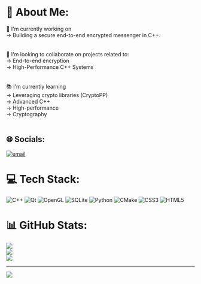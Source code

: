# 💫 About Me:
🚀 I'm currently working on<br>→  Building a secure end-to-end encrypted messenger in C++.<br><br><br>🤝 I'm looking to collaborate on projects related to:<br>→ End-to-end encryption<br>→ High-Performance C++ Systems<br><br><br>📚 I'm currently learning<br>→ Leveraging crypto libraries (CryptoPP)<br>→ Advanced C++<br>→ High-performance<br>→ Cryptography<br><br>


## 🌐 Socials:
[![email](https://img.shields.io/badge/Email-D14836?logo=gmail&logoColor=white)](mailto:fmtab2014@gmail.com) 

# 💻 Tech Stack:
![C++](https://img.shields.io/badge/c++-%2300599C.svg?style=for-the-badge&logo=c%2B%2B&logoColor=white) ![Qt](https://img.shields.io/badge/Qt-%23217346.svg?style=for-the-badge&logo=Qt&logoColor=white) ![OpenGL](https://img.shields.io/badge/OpenGL-%23FFFFFF.svg?style=for-the-badge&logo=opengl) ![SQLite](https://img.shields.io/badge/sqlite-%2307405e.svg?style=for-the-badge&logo=sqlite&logoColor=white) ![Python](https://img.shields.io/badge/python-3670A0?style=for-the-badge&logo=python&logoColor=ffdd54) ![CMake](https://img.shields.io/badge/CMake-%23008FBA.svg?style=for-the-badge&logo=cmake&logoColor=white) ![CSS3](https://img.shields.io/badge/css3-%231572B6.svg?style=for-the-badge&logo=css3&logoColor=white) ![HTML5](https://img.shields.io/badge/html5-%23E34F26.svg?style=for-the-badge&logo=html5&logoColor=white)
# 📊 GitHub Stats:
![](https://github-readme-stats.vercel.app/api?username=frontmany&theme=swift&hide_border=false&include_all_commits=false&count_private=false)<br/>
![](https://nirzak-streak-stats.vercel.app/?user=frontmany&theme=swift&hide_border=false)<br/>
![](https://github-readme-stats.vercel.app/api/top-langs/?username=frontmany&theme=swift&hide_border=false&include_all_commits=false&count_private=false&layout=compact)

---
[![](https://visitcount.itsvg.in/api?id=frontmany&icon=0&color=0)](https://visitcount.itsvg.in)

<!-- Proudly created with GPRM ( https://gprm.itsvg.in ) -->
